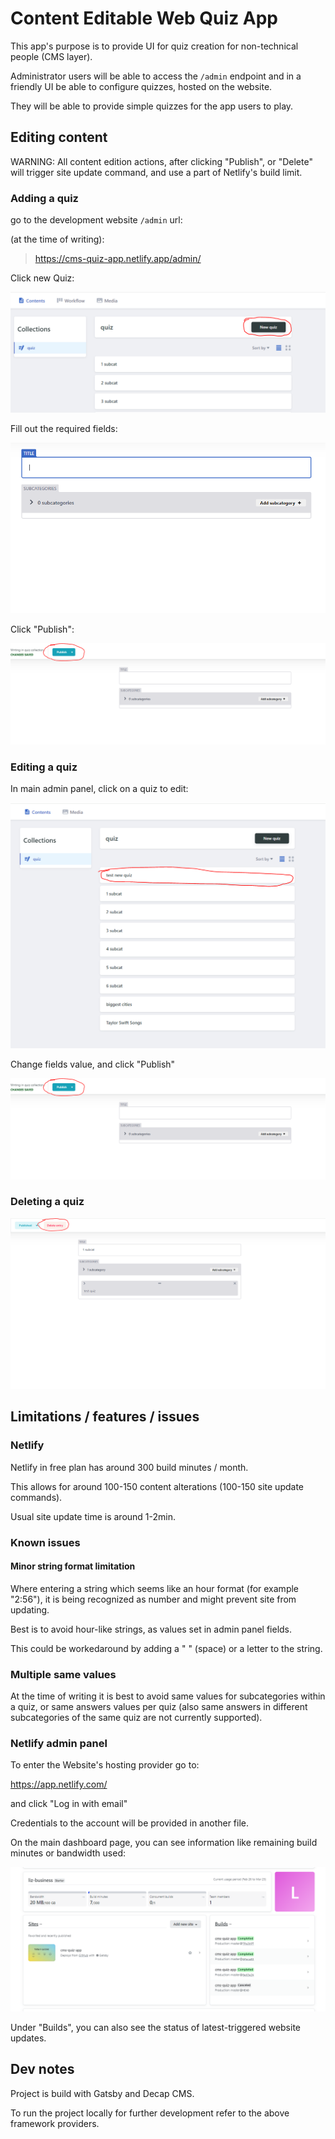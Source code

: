 # Content Editable Web Quiz App

This app's purpose is to provide UI for quiz creation for non-technical people (CMS layer).

Administrator users will be able to access the `/admin` endpoint and in a friendly UI be able to
configure quizzes, hosted on the website.

They will be able to provide simple quizzes for the app users to play.

## Editing content

WARNING: All content edition actions, after clicking "Publish", or "Delete" will trigger site update command, and use a part of Netlify's build limit.

### Adding a quiz

go to the development website `/admin` url:

(at the time of writing):

> https://cms-quiz-app.netlify.app/admin/

Click new Quiz:

![alt text](docs/image.png)

Fill out the required fields:

![alt text](docs/image-1.png)

Click "Publish":

![alt text](docs/image-2.png)

### Editing a quiz

In main admin panel, click on a quiz to edit:

![alt text](docs/image-3.png)

Change fields value, and click "Publish"

![alt text](docs/image-2.png)

### Deleting a quiz

![alt text](docs/image-6.png)

## Limitations / features / issues

### Netlify

Netlify in free plan has around 300 build minutes / month.

This allows for around 100-150 content alterations (100-150 site update commands).

Usual site update time is around 1-2min.

### Known issues

#### Minor string format limitation

Where entering a string which seems like an hour format (for example "2:56"), it is being recognized as number
and might prevent site from updating.

Best is to avoid hour-like strings, as values set in admin panel fields.

This could be workedaround by adding a " " (space) or a letter to the string.

### Multiple same values

At the time of writing it is best to avoid same values for subcategories within a quiz, or same answers values per quiz (also same answers in different subcategories of the same quiz are not currently supported).

### Netlify admin panel

To enter the Website's hosting provider go to:

https://app.netlify.com/

and click "Log in with email"

Credentials to the account will be provided in another file.

On the main dashboard page, you can see information like remaining build minutes or bandwidth used:

![alt text](./docs/image-5.png)

Under "Builds", you can also see the status of latest-triggered website updates.

## Dev notes

Project is build with Gatsby and Decap CMS.

To run the project locally for further development refer to the above framework providers.
